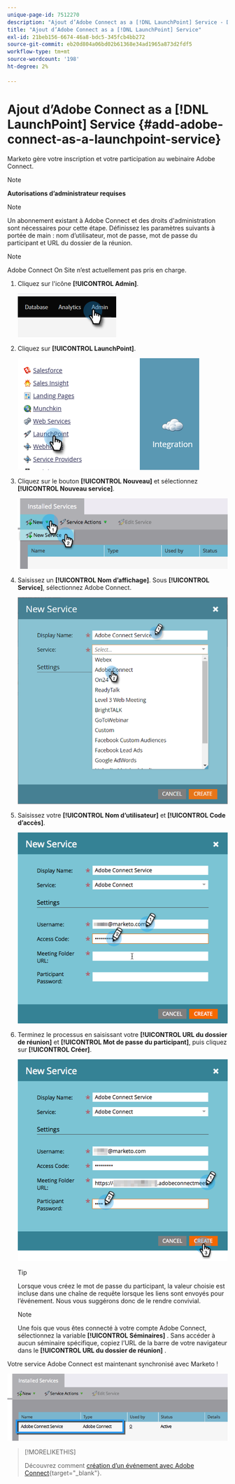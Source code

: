 ```yaml
---
unique-page-id: 7512270
description: "Ajout d’Adobe Connect as a [!DNL LaunchPoint] Service - Documents Marketo - Documentation du produit"
title: "Ajout d’Adobe Connect as a [!DNL LaunchPoint] Service"
exl-id: 21beb156-6674-46a8-bdc5-345fcb4bb272
source-git-commit: eb20d804a06bd02b61368e34ad1965a873d2fdf5
workflow-type: tm+mt
source-wordcount: '198'
ht-degree: 2%

---
```


# Ajout d’Adobe Connect as a [!DNL LaunchPoint] Service {#add-adobe-connect-as-a-launchpoint-service}

Marketo gère votre inscription et votre participation au webinaire Adobe Connect.

>[!NOTE]
>
>**Autorisations d’administrateur requises**

>[!NOTE]
>
>Un abonnement existant à Adobe Connect et des droits d&#39;administration sont nécessaires pour cette étape. Définissez les paramètres suivants à portée de main : nom d’utilisateur, mot de passe, mot de passe du participant et URL du dossier de la réunion.

>[!NOTE]
>
>Adobe Connect On Site n’est actuellement pas pris en charge.

1. Cliquez sur l&#39;icône **[!UICONTROL Admin]**.

   ![](assets/add-adobe-connect-as-a-launchpoint-service-1.png)

1. Cliquez sur **[!UICONTROL LaunchPoint]**.

   ![](assets/add-adobe-connect-as-a-launchpoint-service-2.png)

1. Cliquez sur le bouton **[!UICONTROL Nouveau]** et sélectionnez **[!UICONTROL Nouveau service]**.

   ![](assets/add-adobe-connect-as-a-launchpoint-service-3.png)

1. Saisissez un **[!UICONTROL Nom d’affichage]**. Sous **[!UICONTROL Service]**, sélectionnez Adobe Connect.

   ![](assets/add-adobe-connect-as-a-launchpoint-service-4.png)

1. Saisissez votre **[!UICONTROL Nom d’utilisateur]** et **[!UICONTROL Code d’accès]**.

   ![](assets/add-adobe-connect-as-a-launchpoint-service-5.png)

1. Terminez le processus en saisissant votre **[!UICONTROL URL du dossier de réunion]** et **[!UICONTROL Mot de passe du participant]**, puis cliquez sur **[!UICONTROL Créer]**.

   ![](assets/add-adobe-connect-as-a-launchpoint-service-6.png)

   >[!TIP]
   >
   >Lorsque vous créez le mot de passe du participant, la valeur choisie est incluse dans une chaîne de requête lorsque les liens sont envoyés pour l’événement. Nous vous suggérons donc de le rendre convivial.

   >[!NOTE]
   >
   >Une fois que vous êtes connecté à votre compte Adobe Connect, sélectionnez la variable **[!UICONTROL Séminaires]** . Sans accéder à aucun séminaire spécifique, copiez l’URL de la barre de votre navigateur dans le **[!UICONTROL URL du dossier de réunion]** .

Votre service Adobe Connect est maintenant synchronisé avec Marketo !

![](assets/add-adobe-connect-as-a-launchpoint-service-7.png)

>[!MORELIKETHIS]
>
>Découvrez comment [création d’un événement avec Adobe Connect](/help/marketo/product-docs/demand-generation/events/create-an-event/create-an-event-with-adobe-connect.md){target="_blank"}.
